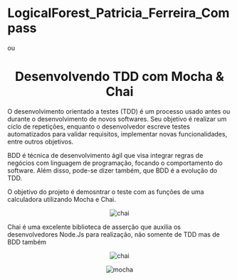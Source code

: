 # LogicalForest_Patricia_Ferreira_Compass



ou
<h1 align="center">Desenvolvendo TDD com Mocha & Chai</h1>

O desenvolvimento orientado a testes (TDD) é um processo usado antes ou durante o desenvolvimento de novos softwares. Seu objetivo é realizar um ciclo de repetições, enquanto o desenvolvedor escreve testes automatizados para validar requisitos, implementar novas funcionalidades, entre outros objetivos.

BDD é técnica de desenvolvimento ágil que visa integrar regras de negócios com linguagem de programação, focando o comportamento do software. Além disso, pode-se dizer também, que BDD é a evolução do TDD.

O objetivo do projeto é demosntrar o teste com as funções de uma calculadora utilizando Mocha e Chai.

<span style="display:block;text-align:center" width="400" height="790">![chai](https://user-images.githubusercontent.com/65580919/187051089-ae1dfb36-22c9-4cf4-932f-45b9fb4f2c96.svg)</span>

 Chai é uma excelente biblioteca de asserção que auxilia os desenvolvedores Node.Js para realização, não somente de TDD mas de BDD também

 <span style="display:block;text-align:center">![chai](https://user-images.githubusercontent.com/65580919/187051089-ae1dfb36-22c9-4cf4-932f-45b9fb4f2c96.svg)</span>

 <span style="display:block;text-align:center">![mocha](https://user-images.githubusercontent.com/65580919/187051090-107506e8-ea48-44f3-93e2-29a6dc122e00.svg)</span>



